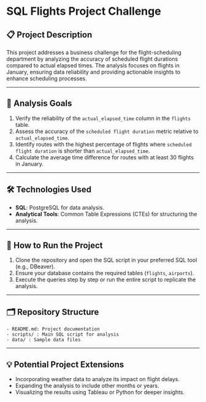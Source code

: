 # SQL Flights Project Challenge

## 📋 **Project Description**
This project addresses a business challenge for the flight-scheduling department by analyzing the accuracy of scheduled flight durations compared to actual elapsed times. The analysis focuses on flights in January, ensuring data reliability and providing actionable insights to enhance scheduling processes.

---

## 🎯 **Analysis Goals**
1. Verify the reliability of the `actual_elapsed_time` column in the `flights` table.
2. Assess the accuracy of the `scheduled flight duration` metric relative to `actual_elapsed_time`.
3. Identify routes with the highest percentage of flights where `scheduled flight duration` is shorter than `actual_elapsed_time`.
4. Calculate the average time difference for routes with at least 30 flights in January.

---

## 🛠️ **Technologies Used**
- **SQL**: PostgreSQL for data analysis.
- **Analytical Tools**: Common Table Expressions (CTEs) for structuring the analysis.

---

## 🚀 **How to Run the Project**
1. Clone the repository and open the SQL script in your preferred SQL tool (e.g., DBeaver).
2. Ensure your database contains the required tables (`flights`, `airports`).
3. Execute the queries step by step or run the entire script to replicate the analysis.

---

## 🗂️ **Repository Structure**
```
- README.md: Project documentation
- scripts/ : Main SQL script for analysis
- data/ : Sample data files 
```

---

## 💡 **Potential Project Extensions**
- Incorporating weather data to analyze its impact on flight delays.
- Expanding the analysis to include other months or years.
- Visualizing the results using Tableau or Python for deeper insights.
